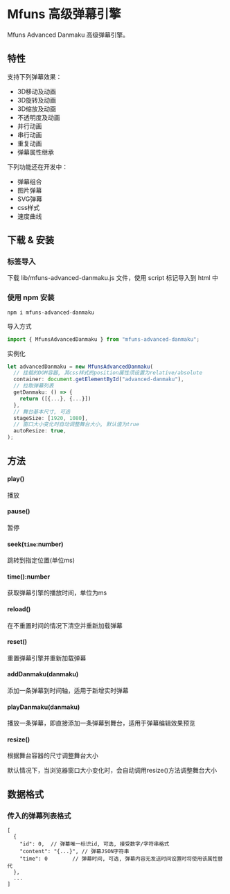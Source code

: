 # Mfuns 高级弹幕引擎

Mfuns Advanced Danmaku 高级弹幕引擎。

## 特性
支持下列弹幕效果：
* 3D移动及动画
* 3D旋转及动画
* 3D缩放及动画
* 不透明度及动画
* 并行动画
* 串行动画
* 重复动画
* 弹幕属性继承

下列功能还在开发中：
* 弹幕组合
* 图片弹幕
* SVG弹幕
* css样式
* 速度曲线


## 下载 & 安装
### 标签导入
下载 lib/mfuns-advanced-danmaku.js 文件，使用 script 标记导入到 html 中

### 使用 npm 安装
```
npm i mfuns-advanced-danmaku
```
导入方式
```javascript
import { MfunsAdvancedDanmaku } from "mfuns-advanced-danmaku";
```
实例化
```javascript
let advancedDanmaku = new MfunsAdvancedDanmaku(
  // 挂载的DOM容器, 其css样式的position属性须设置为relative/absolute
  container: document.getElementById("advanced-danmaku"),
  // 拉取弹幕列表
  getDanmaku: () => {
    return ([{...}, {...}])
  },
  // 舞台基本尺寸, 可选
  stageSize: [1920, 1080],
  // 窗口大小变化时自动调整舞台大小, 默认值为true
  autoResize: true,
);
```

## 方法
#### play()
播放

#### pause()
暂停

#### seek(```time```:number)
跳转到指定位置(单位ms)

#### time():number
获取弹幕引擎的播放时间，单位为ms

#### reload()
在不重置时间的情况下清空并重新加载弹幕

#### reset()
重置弹幕引擎并重新加载弹幕

#### addDanmaku(danmaku)
添加一条弹幕到时间轴，适用于新增实时弹幕

#### playDanmaku(danmaku)
播放一条弹幕，即直接添加一条弹幕到舞台，适用于弹幕编辑效果预览

#### resize()
根据舞台容器的尺寸调整舞台大小

默认情况下，当浏览器窗口大小变化时，会自动调用resize()方法调整舞台大小

## 数据格式

### 传入的弹幕列表格式
``` json5
[
  {
    "id": 0,  // 弹幕唯一标识id, 可选, 接受数字/字符串格式
    "content": "{...}", // 弹幕JSON字符串
    "time": 0        // 弹幕时间, 可选, 弹幕内容无发送时间设置时将使用该属性替代
  },
  ...
]
```